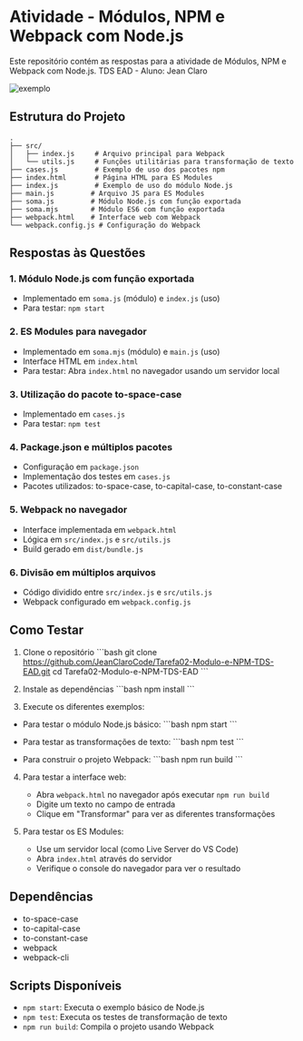 # Atividade - Módulos, NPM e Webpack com Node.js

Este repositório contém as respostas para a atividade de Módulos, NPM e Webpack com Node.js.
TDS EAD - Aluno: Jean Claro 

![exemplo](https://meusite.com/imagem.png)

## Estrutura do Projeto

```
.
├── src/
│   ├── index.js     # Arquivo principal para Webpack
│   └── utils.js     # Funções utilitárias para transformação de texto
├── cases.js         # Exemplo de uso dos pacotes npm
├── index.html       # Página HTML para ES Modules
├── index.js         # Exemplo de uso do módulo Node.js
├── main.js         # Arquivo JS para ES Modules
├── soma.js         # Módulo Node.js com função exportada
├── soma.mjs        # Módulo ES6 com função exportada
├── webpack.html    # Interface web com Webpack
└── webpack.config.js # Configuração do Webpack
```

## Respostas às Questões

### 1. Módulo Node.js com função exportada
- Implementado em `soma.js` (módulo) e `index.js` (uso)
- Para testar: `npm start`

### 2. ES Modules para navegador
- Implementado em `soma.mjs` (módulo) e `main.js` (uso)
- Interface HTML em `index.html`
- Para testar: Abra `index.html` no navegador usando um servidor local

### 3. Utilização do pacote to-space-case
- Implementado em `cases.js`
- Para testar: `npm test`

### 4. Package.json e múltiplos pacotes
- Configuração em `package.json`
- Implementação dos testes em `cases.js`
- Pacotes utilizados: to-space-case, to-capital-case, to-constant-case

### 5. Webpack no navegador
- Interface implementada em `webpack.html`
- Lógica em `src/index.js` e `src/utils.js`
- Build gerado em `dist/bundle.js`

### 6. Divisão em múltiplos arquivos
- Código dividido entre `src/index.js` e `src/utils.js`
- Webpack configurado em `webpack.config.js`

## Como Testar

1. Clone o repositório
\`\`\`bash
git clone https://github.com/JeanClaroCode/Tarefa02-Modulo-e-NPM-TDS-EAD.git
cd Tarefa02-Modulo-e-NPM-TDS-EAD
\`\`\`

2. Instale as dependências
\`\`\`bash
npm install
\`\`\`

3. Execute os diferentes exemplos:

- Para testar o módulo Node.js básico:
\`\`\`bash
npm start
\`\`\`

- Para testar as transformações de texto:
\`\`\`bash
npm test
\`\`\`

- Para construir o projeto Webpack:
\`\`\`bash
npm run build
\`\`\`

4. Para testar a interface web:
   - Abra `webpack.html` no navegador após executar `npm run build`
   - Digite um texto no campo de entrada
   - Clique em "Transformar" para ver as diferentes transformações

5. Para testar os ES Modules:
   - Use um servidor local (como Live Server do VS Code)
   - Abra `index.html` através do servidor
   - Verifique o console do navegador para ver o resultado

## Dependências

- to-space-case
- to-capital-case
- to-constant-case
- webpack
- webpack-cli

## Scripts Disponíveis

- `npm start`: Executa o exemplo básico de Node.js
- `npm test`: Executa os testes de transformação de texto
- `npm run build`: Compila o projeto usando Webpack
